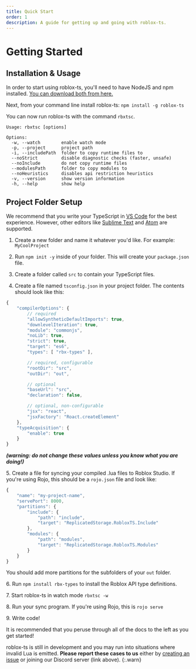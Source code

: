 ```yaml
---
title: Quick Start
order: 1
description: A guide for getting up and going with roblox-ts.
---
```


# Getting Started

## Installation & Usage

In order to start using roblox-ts, you'll need to have NodeJS and npm installed. [You can download both from here.](https://nodejs.org/)

Next, from your command line install roblox-ts: `npm install -g roblox-ts`

You can now run roblox-ts with the command `rbxtsc`.

```
Usage: rbxtsc [options]

Options:
  -w, --watch        enable watch mode
  -p, --project      project path
  -i, --includePath  folder to copy runtime files to
  --noStrict         disable diagnostic checks (faster, unsafe)
  --noInclude        do not copy runtime files
  --modulesPath      folder to copy modules to
  --noHeuristics     disables api restriction heuristics
  -v, --version      show version information
  -h, --help         show help
```

## Project Folder Setup

We recommend that you write your TypeScript in [VS Code](https://code.visualstudio.com/) for the best experience. However, other editors like [Sublime Text](https://www.sublimetext.com/) and [Atom](https://atom.io/) are supported.

1. Create a new folder and name it whatever you'd like. For example: `MyCoolProject`

2. Run `npm init -y` inside of your folder. This will create your `package.json` file.

3. Create a folder called `src` to contain your TypeScript files.

4. Create a file named `tsconfig.json` in your project folder. The contents should look like this:

```js
{
	"compilerOptions": {
		// required
		"allowSyntheticDefaultImports": true,
		"downlevelIteration": true,
		"module": "commonjs",
		"noLib": true,
		"strict": true,
		"target": "es6",
		"types": [ "rbx-types" ],

		// required, configurable
		"rootDir": "src",
		"outDir": "out",

		// optional
		"baseUrl": "src",
		"declaration": false,

		// optional, non-configurable
		"jsx": "react",
		"jsxFactory": "Roact.createElement"
	},
	"typeAcquisition": {
		"enable": true
	}
}
```
_**(warning: do not change these values unless you know what you are doing!)**_

5\. Create a file for syncing your compiled .lua files to Roblox Studio. If you're using Rojo, this should be a `rojo.json` file and look like:

```js
{
	"name": "my-project-name",
	"servePort": 8000,
	"partitions": {
		"include": {
			"path": "include",
			"target": "ReplicatedStorage.RobloxTS.Include"
		},
		"modules": {
			"path": "modules",
			"target": "ReplicatedStorage.RobloxTS.Modules"
		}
	}
}
```
You should add more partitions for the subfolders of your `out` folder.

6\. Run `npm install rbx-types` to install the Roblox API type definitions.

7\. Start roblox-ts in watch mode `rbxtsc -w`

8\. Run your sync program. If you're using Rojo, this is `rojo serve`

9\. Write code!

It is recommended that you peruse through all of the docs to the left as you get started!

roblox-ts is still in development and you may run into situations where invalid Lua is emitted. **Please report these cases to us** either by [creating an issue](https://github.com/roblox-ts/roblox-ts/issues) or joining our Discord server (link above).
{:.warn}